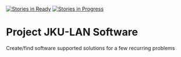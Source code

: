 [![Stories in Ready](https://badge.waffle.io/Yolgie/jku-lan-se.png?label=ready&title=Ready)](https://waffle.io/Yolgie/jku-lan-se)
[![Stories in Progress](https://badge.waffle.io/Yolgie/jku-lan-se.png?label=in%20progress&title=In%20Progress)](https://waffle.io/Yolgie/jku-lan-se)
# Project JKU-LAN Software

Create/find software supported solutions for a few recurring problems
